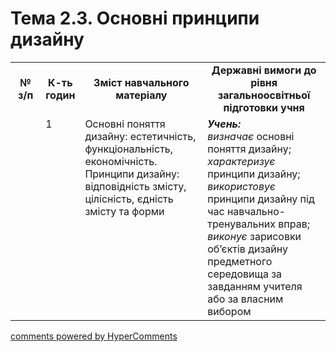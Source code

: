 <div id="hypercomments_widget" class="js-hypercomments-widget invisible"></div>

# Тема 2.3. Основні принципи  дизайну

<table>
  <tr>
    <td width="10%" align="center"><b>№ з/п</b></td>
    <td width="10%" align="center"><b>К-ть годин</b></td>
    <td width="40%" align="center"><b>Зміст навчального матеріалу</b></td>
    <td width="40%" align="center"><b>Державні вимоги до рівня загальноосвітньої підготовки учня</b></td>
  </tr>
  <tr>
<td width="10%" style="vertical-align:top !important;"></td>
<td width="10%" style="vertical-align:top !important;">1</td>
    <td width="40%" style="vertical-align:top !important;">
Основні поняття дизайну: естетичність, функціональність, економічність.<br>
Принципи дизайну: відповідність змісту, цілісність, єдність змісту та форми 
</td>
    <td width="40%" style="vertical-align:top !important;">
<i><b>Учень:</b></i><br>
<i>визначає</i> основні поняття дизайну;<br>
<i>характеризує</i> принципи дизайну;<br>
<i>використовує</i>  принципи  дизайну під час навчально-тренувальних вправ; <br>
<i>виконує</i> зарисовки об’єктів дизайну предметного середовища за завданням учителя або за власним вибором
</td>
  </tr>
</table>

<div class="js-hypercomments-container">
<a href="http://hypercomments.com" class="hc-link" title="comments widget">comments powered by HyperComments</a>
</div>